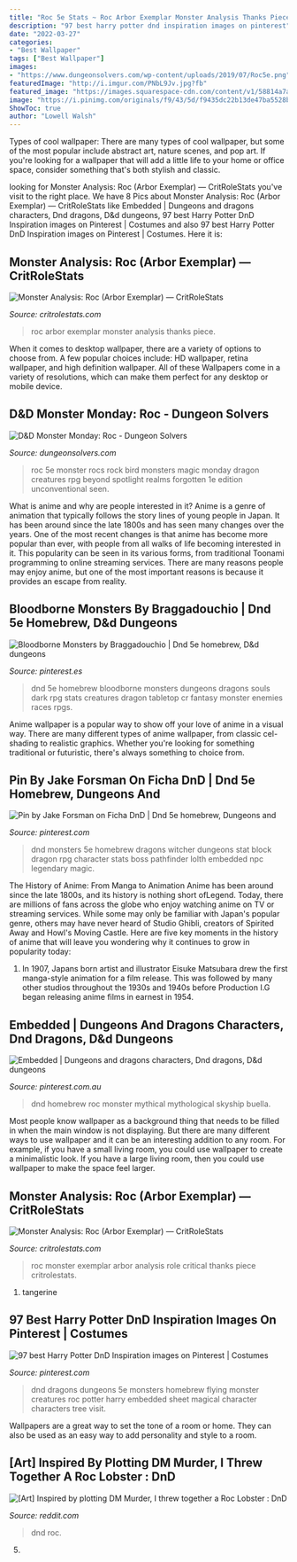 ```yaml
---
title: "Roc 5e Stats ~ Roc Arbor Exemplar Monster Analysis Thanks Piece"
description: "97 best harry potter dnd inspiration images on pinterest"
date: "2022-03-27"
categories:
- "Best Wallpaper"
tags: ["Best Wallpaper"]
images:
- "https://www.dungeonsolvers.com/wp-content/uploads/2019/07/Roc5e.png"
featuredImage: "http://i.imgur.com/PNbL9Jv.jpg?fb"
featured_image: "https://images.squarespace-cdn.com/content/v1/58814a7abf629aeb03ec15b1/1560426031749-4JMAMP6Y6O1X9ELUAEN1/ke17ZwdGBToddI8pDm48kOwCwx2ghcxwqQGJDtMFd1UUqsxRUqqbr1mOJYKfIPR7LoDQ9mXPOjoJoqy81S2I8PaoYXhp6HxIwZIk7-Mi3Tsic-L2IOPH3Dwrhl-Ne3Z2dfpjEzayqVJxwZEi1OgBaVoIapyJPGDyi29uKHDe3Z06liCGkj4dr9PBmyqqYlee/laaizard.jpg"
image: "https://i.pinimg.com/originals/f9/43/5d/f9435dc22b13de47ba5528be36c2f950.png"
ShowToc: true
author: "Lowell Walsh"
---
```



Types of cool wallpaper:
There are many types of cool wallpaper, but some of the most popular include abstract art, nature scenes, and pop art. If you're looking for a wallpaper that will add a little life to your home or office space, consider something that's both stylish and classic.

	

		
looking for Monster Analysis: Roc (Arbor Exemplar) — CritRoleStats you've visit to the right place. We have 8 Pics about Monster Analysis: Roc (Arbor Exemplar) — CritRoleStats like Embedded | Dungeons and dragons characters, Dnd dragons, D&amp;d dungeons, 97 best Harry Potter DnD Inspiration images on Pinterest | Costumes and also 97 best Harry Potter DnD Inspiration images on Pinterest | Costumes. Here it is:
		
    
## Monster Analysis: Roc (Arbor Exemplar) — CritRoleStats

<img loading=lazy src="https://images.squarespace-cdn.com/content/v1/58814a7abf629aeb03ec15b1/1560426031749-4JMAMP6Y6O1X9ELUAEN1/ke17ZwdGBToddI8pDm48kOwCwx2ghcxwqQGJDtMFd1UUqsxRUqqbr1mOJYKfIPR7LoDQ9mXPOjoJoqy81S2I8PaoYXhp6HxIwZIk7-Mi3Tsic-L2IOPH3Dwrhl-Ne3Z2dfpjEzayqVJxwZEi1OgBaVoIapyJPGDyi29uKHDe3Z06liCGkj4dr9PBmyqqYlee/laaizard.jpg" onerror="this.onerror=null;this.src='https://tse1.mm.bing.net/th?id=OIP.wY-vU5bqnMWsY9Yar4FcugHaKs&amp;pid=15.1';" alt="Monster Analysis: Roc (Arbor Exemplar) — CritRoleStats">

_Source: critrolestats.com_

>roc arbor exemplar monster analysis thanks piece. 

	

When it comes to desktop wallpaper, there are a variety of options to choose from. A few popular choices include: HD wallpaper, retina wallpaper, and high definition wallpaper. All of these Wallpapers come in a variety of resolutions, which can make them perfect for any desktop or mobile device. 

    
## D&amp;D Monster Monday: Roc - Dungeon Solvers

<img loading=lazy src="https://www.dungeonsolvers.com/wp-content/uploads/2019/07/Roc5e.png" onerror="this.onerror=null;this.src='https://tse4.mm.bing.net/th?id=OIP.1WFyh16ZZ1DXvmQPbTkpYwHaFs&amp;pid=15.1';" alt="D&amp;D Monster Monday: Roc - Dungeon Solvers">

_Source: dungeonsolvers.com_

>roc 5e monster rocs rock bird monsters magic monday dragon creatures rpg beyond spotlight realms forgotten 1e edition unconventional seen. 

	

What is anime and why are people interested in it?
Anime is a genre of animation that typically follows the story lines of young people in Japan. It has been around since the late 1800s and has seen many changes over the years. One of the most recent changes is that anime has become more popular than ever, with people from all walks of life becoming interested in it. This popularity can be seen in its various forms, from traditional Toonami programming to online streaming services. There are many reasons people may enjoy anime, but one of the most important reasons is because it provides an escape from reality.

    
## Bloodborne Monsters By Braggadouchio | Dnd 5e Homebrew, D&amp;d Dungeons

<img loading=lazy src="https://i.pinimg.com/originals/f4/33/37/f433377ca58a07c8ae8f808c3e29cfd2.png" onerror="this.onerror=null;this.src='https://tse4.mm.bing.net/th?id=OIP.vjrGjttWcJMFZzm6Hu0zbAHaJl&amp;pid=15.1';" alt="Bloodborne Monsters by Braggadouchio | Dnd 5e homebrew, D&amp;d dungeons">

_Source: pinterest.es_

>dnd 5e homebrew bloodborne monsters dungeons dragons souls dark rpg stats creatures dragon tabletop cr fantasy monster enemies races rpgs. 

	

Anime wallpaper is a popular way to show off your love of anime in a visual way. There are many different types of anime wallpaper, from classic cel-shading to realistic graphics. Whether you're looking for something traditional or futuristic, there's always something to choice from.

    
## Pin By Jake Forsman On Ficha DnD | Dnd 5e Homebrew, Dungeons And

<img loading=lazy src="https://i.pinimg.com/originals/f9/43/5d/f9435dc22b13de47ba5528be36c2f950.png" onerror="this.onerror=null;this.src='https://tse3.mm.bing.net/th?id=OIP.GBg753kSeyPZxLayi8FthAHaKe&amp;pid=15.1';" alt="Pin by Jake Forsman on Ficha DnD | Dnd 5e homebrew, Dungeons and">

_Source: pinterest.com_

>dnd monsters 5e homebrew dragons witcher dungeons stat block dragon rpg character stats boss pathfinder lolth embedded npc legendary magic. 

	

The History of Anime: From Manga to Animation
Anime has been around since the late 1800s, and its history is nothing short ofLegend. Today, there are millions of fans across the globe who enjoy watching anime on TV or streaming services. While some may only be familiar with Japan's popular genre, others may have never heard of Studio Ghibli, creators of Spirited Away and Howl's Moving Castle. Here are five key moments in the history of anime that will leave you wondering why it continues to grow in popularity today:
1) In 1907, Japans born artist and illustrator Eisuke Matsubara drew the first manga-style animation for a film release. This was followed by many other studios throughout the 1930s and 1940s before Production I.G began releasing anime films in earnest in 1954.

    
## Embedded | Dungeons And Dragons Characters, Dnd Dragons, D&amp;d Dungeons

<img loading=lazy src="https://i.pinimg.com/originals/d2/83/3d/d2833d2cf40e9d3464e26519ab4cfa29.jpg" onerror="this.onerror=null;this.src='https://tse1.mm.bing.net/th?id=OIP.aV2jPYPDVRcTrj7aReoz0gHaKR&amp;pid=15.1';" alt="Embedded | Dungeons and dragons characters, Dnd dragons, D&amp;d dungeons">

_Source: pinterest.com.au_

>dnd homebrew roc monster mythical mythological skyship buella. 

	

Most people know wallpaper as a background thing that needs to be filled in when the main window is not displaying. But there are many different ways to use wallpaper and it can be an interesting addition to any room. For example, if you have a small living room, you could use wallpaper to create a minimalistic look. If you have a large living room, then you could use wallpaper to make the space feel larger.

    
## Monster Analysis: Roc (Arbor Exemplar) — CritRoleStats

<img loading=lazy src="https://images.squarespace-cdn.com/content/v1/58814a7abf629aeb03ec15b1/1560425962213-MVJ56WAA80HKKAU3NKEY/ke17ZwdGBToddI8pDm48kDFgITcRoterXoQdllT5ciUUqsxRUqqbr1mOJYKfIPR7LoDQ9mXPOjoJoqy81S2I8N_N4V1vUb5AoIIIbLZhVYxCRW4BPu10St3TBAUQYVKcV7ZyRJyI8bwZiMJRrgPaAKqUaXS0tb9q_dTyNVba_kClt3J5x-w6oTQbPni4jzRa/Roc+(Arbor+Exemplar).jpg" onerror="this.onerror=null;this.src='https://tse3.mm.bing.net/th?id=OIP.KP6Wjh857rOX6KxybMlznAHaEK&amp;pid=15.1';" alt="Monster Analysis: Roc (Arbor Exemplar) — CritRoleStats">

_Source: critrolestats.com_

>roc monster exemplar arbor analysis role critical thanks piece critrolestats. 

	

1. tangerine 

    
## 97 Best Harry Potter DnD Inspiration Images On Pinterest | Costumes

<img loading=lazy src="https://i.pinimg.com/736x/d2/83/3d/d2833d2cf40e9d3464e26519ab4cfa29.jpg" onerror="this.onerror=null;this.src='https://tse4.mm.bing.net/th?id=OIP.cC-xicf0u1_4RSd34rU9GQHaKR&amp;pid=15.1';" alt="97 best Harry Potter DnD Inspiration images on Pinterest | Costumes">

_Source: pinterest.com_

>dnd dragons dungeons 5e monsters homebrew flying monster creatures roc potter harry embedded sheet magical character characters tree visit. 

	

Wallpapers are a great way to set the tone of a room or home. They can also be used as an easy way to add personality and style to a room.

    
## [Art] Inspired By Plotting DM Murder, I Threw Together A Roc Lobster : DnD

<img loading=lazy src="http://i.imgur.com/PNbL9Jv.jpg?fb" onerror="this.onerror=null;this.src='https://tse3.mm.bing.net/th?id=OIP.bTKbDLTiLEHXk9jyJqrHmAHaD4&amp;pid=15.1';" alt="[Art] Inspired by plotting DM Murder, I threw together a Roc Lobster : DnD">

_Source: reddit.com_

>dnd roc. 

	

5.

